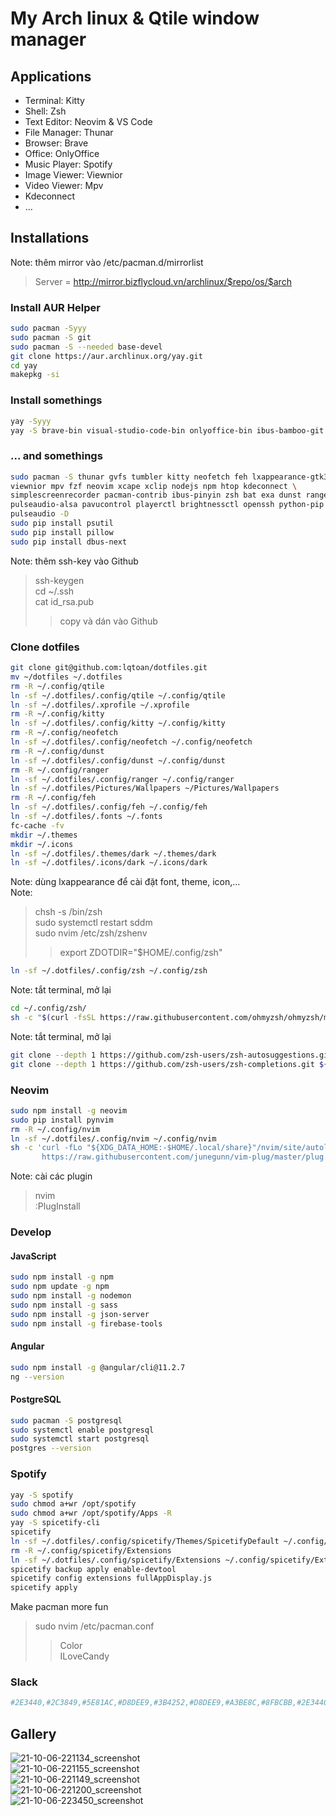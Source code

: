 # My Arch linux & Qtile window manager

## Applications
- Terminal: Kitty
- Shell: Zsh
- Text Editor: Neovim & VS Code
- File Manager: Thunar
- Browser: Brave
- Office: OnlyOffice
- Music Player: Spotify
- Image Viewer: Viewnior
- Video Viewer: Mpv
- Kdeconnect
- ...

## Installations

Note: thêm mirror vào /etc/pacman.d/mirrorlist
       
>Server = http://mirror.bizflycloud.vn/archlinux/$repo/os/$arch<br>
### Install AUR Helper
```sh
sudo pacman -Syyy
sudo pacman -S git
sudo pacman -S --needed base-devel
git clone https://aur.archlinux.org/yay.git
cd yay
makepkg -si
```

### Install somethings
```sh
yay -Syyy
yay -S brave-bin visual-studio-code-bin onlyoffice-bin ibus-bamboo-git
```

### ... and somethings
```sh
sudo pacman -S thunar gvfs tumbler kitty neofetch feh lxappearance-gtk3 \
viewnior mpv fzf neovim xcape xclip nodejs npm htop kdeconnect \
simplescreenrecorder pacman-contrib ibus-pinyin zsh bat exa dunst ranger zip \
pulseaudio-alsa pavucontrol playerctl brightnessctl openssh python-pip \
pulseaudio -D
sudo pip install psutil
sudo pip install pillow
sudo pip install dbus-next
```
Note: thêm ssh-key vào Github
>ssh-keygen<br>
>cd ~/.ssh<br>
>cat id_rsa.pub<br>
>>copy và dán vào Github
       
### Clone dotfiles
```sh
git clone git@github.com:lqtoan/dotfiles.git
mv ~/dotfiles ~/.dotfiles
rm -R ~/.config/qtile
ln -sf ~/.dotfiles/.config/qtile ~/.config/qtile
ln -sf ~/.dotfiles/.xprofile ~/.xprofile
rm -R ~/.config/kitty
ln -sf ~/.dotfiles/.config/kitty ~/.config/kitty
rm -R ~/.config/neofetch
ln -sf ~/.dotfiles/.config/neofetch ~/.config/neofetch
rm -R ~/.config/dunst
ln -sf ~/.dotfiles/.config/dunst ~/.config/dunst
rm -R ~/.config/ranger
ln -sf ~/.dotfiles/.config/ranger ~/.config/ranger
ln -sf ~/.dotfiles/Pictures/Wallpapers ~/Pictures/Wallpapers
rm -R ~/.config/feh
ln -sf ~/.dotfiles/.config/feh ~/.config/feh
ln -sf ~/.dotfiles/.fonts ~/.fonts
fc-cache -fv
mkdir ~/.themes
mkdir ~/.icons
ln -sf ~/.dotfiles/.themes/dark ~/.themes/dark
ln -sf ~/.dotfiles/.icons/dark ~/.icons/dark
```
Note: dùng lxappearance để cài đặt font, theme, icon,...<br>
Note:
>chsh -s /bin/zsh<br>
>sudo systemctl restart sddm<br>
>sudo nvim /etc/zsh/zshenv<br>
>>export ZDOTDIR="$HOME/.config/zsh"
```sh
ln -sf ~/.dotfiles/.config/zsh ~/.config/zsh
```
Note: tắt terminal, mở lại
```sh
cd ~/.config/zsh/
sh -c "$(curl -fsSL https://raw.githubusercontent.com/ohmyzsh/ohmyzsh/master/tools/install.sh)"
```
Note: tắt terminal, mở lại
```sh
git clone --depth 1 https://github.com/zsh-users/zsh-autosuggestions.git ${ZSH_CUSTOM:-~/.oh-my-zsh/custom}/plugins/zsh-autosuggestions
git clone --depth 1 https://github.com/zsh-users/zsh-completions.git ${ZSH_CUSTOM:-~/.oh-my-zsh/custom}/plugins/zsh-completions
```       
       
### Neovim
```sh
sudo npm install -g neovim
sudo pip install pynvim
rm -R ~/.config/nvim
ln -sf ~/.dotfiles/.config/nvim ~/.config/nvim
sh -c 'curl -fLo "${XDG_DATA_HOME:-$HOME/.local/share}"/nvim/site/autoload/plug.vim --create-dirs \
       https://raw.githubusercontent.com/junegunn/vim-plug/master/plug.vim'
```
Note: cài các plugin
>nvim<br>
>:PlugInstall

### Develop
#### JavaScript
```sh
sudo npm install -g npm
sudo npm update -g npm
sudo npm install -g nodemon
sudo npm install -g sass
sudo npm install -g json-server
sudo npm install -g firebase-tools
```
#### Angular
```sh
sudo npm install -g @angular/cli@11.2.7
ng --version
```
#### PostgreSQL
```sh
sudo pacman -S postgresql
sudo systemctl enable postgresql
sudo systemctl start postgresql
postgres --version
```
       
### Spotify
```sh
yay -S spotify
sudo chmod a+wr /opt/spotify
sudo chmod a+wr /opt/spotify/Apps -R
yay -S spicetify-cli
spicetify
ln -sf ~/.dotfiles/.config/spicetify/Themes/SpicetifyDefault ~/.config/spicetify/Themes/SpicetifyDefault
rm -R ~/.config/spicetify/Extensions
ln -sf ~/.dotfiles/.config/spicetify/Extensions ~/.config/spicetify/Extensions
spicetify backup apply enable-devtool
spicetify config extensions fullAppDisplay.js
spicetify apply
```
Make pacman more fun
>sudo nvim /etc/pacman.conf
>>Color<br>
>>ILoveCandy

### Slack
```sh
#2E3440,#2C3849,#5E81AC,#D8DEE9,#3B4252,#D8DEE9,#A3BE8C,#8FBCBB,#2E3440,#D8DEE9
```

## Gallery

![21-10-06-221134_screenshot](https://user-images.githubusercontent.com/89382043/136232380-6cc88839-b2d2-46c2-bae3-a54e8cec98fc.jpg)<br>
![21-10-06-221155_screenshot](https://user-images.githubusercontent.com/89382043/136232396-daef2660-f4f1-4241-8bfc-545db8fa51d3.jpg)<br>
![21-10-06-221149_screenshot](https://user-images.githubusercontent.com/89382043/136232405-87b3a133-7834-468e-835f-f79703ec781c.jpg)<br>
![21-10-06-221200_screenshot](https://user-images.githubusercontent.com/89382043/136232416-46fa7231-dcf5-4ab4-b9fb-6dfc32f0e5e8.jpg)<br>
![21-10-06-223450_screenshot](https://user-images.githubusercontent.com/89382043/136236249-50c9a4fb-e1b1-40b1-9761-9c608da6a3b3.jpg)<br>
